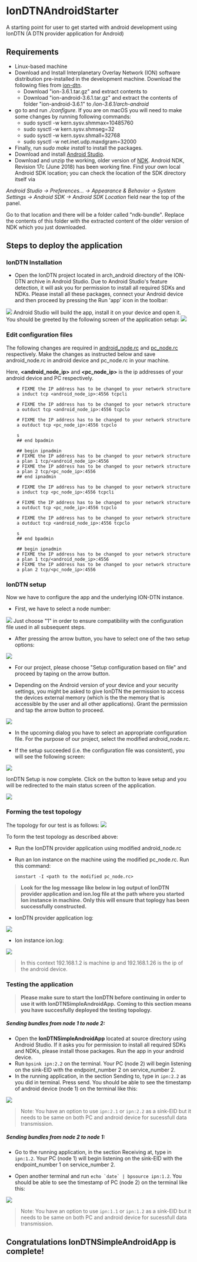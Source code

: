 # IonDTNAndroidStarter
A starting point for user to get started with android development using IonDTN (A DTN provider application for Android)



## Requirements
- Linux-based machine
- Download and Install Interplanetary Overlay Network (ION) software distribution pre-installed in the development machine. Download the following files from [ion-dtn].
    - Download "ion-3.6.1.tar.gz" and extract contents to *<path>*
    - Download "ion-android-3.6.1.tar.gz" and extract the contents of folder "ion-android-3.6.1" to *<path>/ion-3.6.1/arch-android*
- go to *<path>* and run *./configure*. If you are on macOS you will need to make some changes by running following commands:
    - 	sudo sysctl -w kern.sysv.shmmax=10485760
    - 	sudo sysctl -w kern.sysv.shmseg=32
    - 	sudo sysctl -w kern.sysv.shmall=32768 
    - 	sudo sysctl -w net.inet.udp.maxdgram=32000
- Finally, run *sudo make install* to install the packages.
- Download and install [Android Studio].
- Download and unzip the working, older version of [NDK]. Android NDK, Revision 17c (June 2018) has been working fine. Find your own local Android SDK location; you can check the location of the SDK directory itself via

*Android Studio -> Preferences... -> Appearance & Behavior -> System Settings -> Android SDK -> Android SDK Location* field near the top of the panel.

Go to that location and there will be a folder called "ndk-bundle". Replace the contents of this folder with the extracted content of the older version of NDK which you just downloaded.



## Steps to deploy the application

### IonDTN Installation

- Open the IonDTN project located in arch_android directory of the ION-DTN archive in Android Studio. Due to Android Studio's feature detection, it will ask you for permission to install all required SDKs and NDKs. Please install all these packages, connect your Android device and then proceed by pressing the Run 'app' icon in the toolbar:
<img src = "./resources/run_app.png">
Android Studio will build the app, install it on your device and open it.
You should be greeted by the following screen of the application setup:
<img src="./resources/ion_dtn_setup_welcome.png">

### Edit configuration files
The following changes are required in [android_node.rc] and [pc_node.rc] respectively. Make the changes as instructed below and save android_node.rc in android device and pc_node.rc in your machine. 

Here, **<android_node_ip>** and **<pc_node_ip>** is the ip addresses of your android device and PC respectively.
```
    # FIXME the IP address has to be changed to your network structure
    a induct tcp <android_node_ip>:4556 tcpcli

    # FIXME the IP address has to be changed to your network structure
    a outduct tcp <android_node_ip>:4556 tcpclo

    # FIXME the IP address has to be changed to your network structure
    a outduct tcp <pc_node_ip>:4556 tcpclo

    s
    ## end bpadmin

    ## begin ipnadmin
    # FIXME the IP address has to be changed to your network structure
    a plan 1 tcp/<android_node_ip>:4556
    # FIXME the IP address has to be changed to your network structure
    a plan 2 tcp/<pc_node_ip>:4556
    ## end ipnadmin
```
```
    # FIXME the IP address has to be changed to your network structure
    a induct tcp <pc_node_ip>:4556 tcpcli

    # FIXME the IP address has to be changed to your network structure
    a outduct tcp <pc_node_ip>:4556 tcpclo

    # FIXME the IP address has to be changed to your network structure
    a outduct tcp <android_node_ip>:4556 tcpclo

    s
    ## end bpadmin

    ## begin ipnadmin
    # FIXME the IP address has to be changed to your network structure
    a plan 1 tcp/<android_node_ip>:4556
    # FIXME the IP address has to be changed to your network structure
    a plan 2 tcp/<pc_node_ip>:4556
```
### IonDTN setup
Now we have to configure the app and the underlying ION-DTN instance.

- First, we have to select a node number:
<img src="./resources/ion_dtn_setup_node_number.png">
Just choose "1" in order to ensure compatibility with the configuration file used in all subsequent steps.

- After pressing the arrow button, you have to select one of the two setup options:
<img src="./resources/ion_dtn_setup_init_selection.png">

- For our project, please choose "Setup configuration based on file" and proceed by taping on the arrow button.

- Depending on the Android version of your device and your security settings, you might be asked to give IonDTN the permission to access the devices external memory (which is the the memory that is accessible by the user and all other applications). Grant the permission and tap the arrow button to proceed.
<img src="./resources/ion_dtn_setup_select_path.png">

- In the upcoming dialog you have to select an appropriate configuration file. For the purpose of our project, select the modified android_node.rc.

- If the setup succeeded (i.e. the configuration file was consistent), you will see the following screen:
<img src="./resources/ion_dtn_setup_complete.png">

IonDTN Setup is now complete. Click on the button to leave setup and you will be redirected to the main status screen of the application.

<img src="./resources/ion_dtn_status_fragment.png">

### Forming the test topology
The topology for our test is as follows:
<img src = "./resources/topology_hello_world.png">



To form the test topology as described above:
- Run the IonDTN provider application using modified android_node.rc
- Run an Ion instance on the machine using the modified pc_node.rc. Run this command:

    ```ionstart -I <path to the modified pc_node.rc>```


> **Look for the log message like below in log output of IonDTN provider application and ion.log file at the path where you started Ion instance in machine. Only this will ensure that toplogy has been successfully constructed.**
   - IonDTN provider application log:

   <img src= "./resources/IonDTN_log.png">

   - Ion instance ion.log:

   <img src = "./resources/terminal_log.png">

> In this context 192.168.1.2 is machine ip and 192.168.1.26 is the ip of the android device.

### Testing the application
> **Please make sure to start the IonDTN before continuing in order to use it with IonDTNSimpleAndroidApp.**
> **Coming to this section means you have succesfully deployed the testing topology.**

##### Sending bundles from node 1 to node 2:
- Open the **IonDTNSimpleAndroidApp** located at source directory using Android Studio. If it asks you for permission to install all required SDKs and NDKs, please install those packages. Run the app in your android device.
- Run ```bpsink ipn:2.2``` on the terminal. Your PC (node 2) will begin listening on the sink-EID with the endpoint_number 2 on service_number 2.
- In the running application, in the section Sending to, type in ```ipn:2.2``` as you did in terminal. Press send. You should be able to see the timestamp of android device (node 1) on the terminal like this:

<img src = "./resources/terminal_output.png">

> Note: You have an option to use ```ipn:2.1``` or ```ipn:2.2``` as a sink-EID but it needs to be same on both PC and android device for sucessfull data transmission.



##### Sending bundles from node 2 to node 1:
- Go to the running application, in the section Receiving at, type in ```ipn:1.2```. Your PC (node 1) will begin listening on the sink-EID with the endpoint_number 1 on service_number 2.

- Open another terminal and run ```echo `date` | bpsource ipn:1.2```. You should be able to see the timestamp of PC (node 2) on the terminal like this:

<img src = "./resources/application_output.png">

> Note: You have an option to use ```ipn:1.1``` or ```ipn:1.2``` as a sink-EID but it needs to be same on both PC and android device for sucessfull data transmission.
    
## Congratulations IonDTNSimpleAndroidApp is complete!



[Android Studio]: https://developer.android.com/studio/
[NDK]: https://developer.android.com/ndk/downloads/older_releases
[ion-dtn]: https://sourceforge.net/projects/ion-dtn/files/
[android_node.rc]: ./resources/code/android_node.rc
[pc_node.rc]: ./resources/code/pc_node.rc

